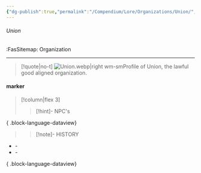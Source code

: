 ```yaml
---
{"dg-publish":true,"permalink":"/Compendium/Lore/Organizations/Union/","tags":[null]}
---
```



###### Union
<span class="sub2">:FasSitemap: Organization</span>
___

> [!quote|no-t]
>![Union.webp|right wm-sm](/img/user/Assets/Images/Lore/Union.webp)Profile of Union, the lawful good aligned organization.

#### marker
> [!column|flex 3]
>>[!hint]- NPC's

{ .block-language-dataview}
>
>>[!note]- HISTORY
- \-
- \-

{ .block-language-dataview}
